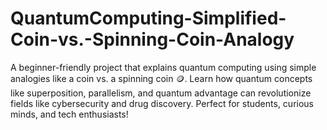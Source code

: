 # QuantumComputing-Simplified-Coin-vs.-Spinning-Coin-Analogy
A beginner-friendly project that explains quantum computing using simple analogies like a coin vs. a spinning coin 🪙. Learn how quantum concepts like superposition, parallelism, and quantum advantage can revolutionize fields like cybersecurity and drug discovery. Perfect for students, curious minds, and tech enthusiasts!

